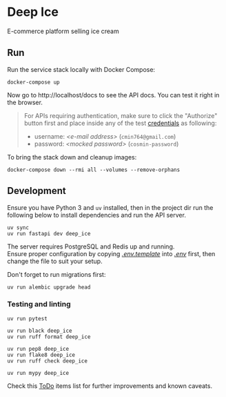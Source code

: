 # Deep Ice

E-commerce platform selling ice cream

## Run

Run the service stack locally with Docker Compose:

```console
docker-compose up
```

Now go to http://localhost/docs to see the API docs. You can test it right in the browser.

> For APIs requiring authentication, make sure to click the "Authorize" button first and place inside any of the
> test [credentials](alembic/versions/ff861c79333d_preregistered_users.py) as following:
> - username: _\<e-mail address\>_ (`cmin764@gmail.com`)
> - password: _\<mocked password\>_ (`cosmin-password`)

To bring the stack down and cleanup images:

```console
docker-compose down --rmi all --volumes --remove-orphans
```

## Development

Ensure you have Python 3 and `uv` installed, then in the project dir run the following below to install dependencies and run the API server.

```console
uv sync
uv run fastapi dev deep_ice
```

The server requires PostgreSQL and Redis up and running.  
Ensure proper configuration by copying _[.env.template](.env.template)_ into _[.env](.env)_ first, then change the file
to suit your setup.

Don't forget to run migrations first:

```console
uv run alembic upgrade head
```

### Testing and linting

```console
uv run pytest
```

```console
uv run black deep_ice
uv run ruff format deep_ice

uv run pep8 deep_ice
uv run flake8 deep_ice
uv run ruff check deep_ice

uv run mypy deep_ice
```

Check this [ToDo](docs/TODO.md) items list for further improvements and known caveats.

